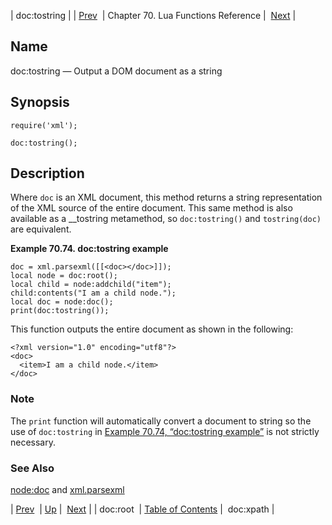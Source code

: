 | doc:tostring |
| [Prev](lua.ref.xml.doc_root)  | Chapter 70. Lua Functions Reference |  [Next](lua.ref.xml.doc_xpath) |

<a name="lua.ref.xml.doc_tostring"></a>
## Name

doc:tostring — Output a DOM document as a string

<a name="idp19355232"></a>
## Synopsis

`require('xml');`

`doc:tostring();`

<a name="idp19358192"></a>
## Description

Where `doc` is an XML document, this method returns a string representation of the XML source of the entire document. This same method is also available as a __tostring metamethod, so `doc:tostring()` and `tostring(doc)` are equivalent.

<a name="lua.ref.xml.doc_tostring.example"></a>

**Example 70.74. doc:tostring example**

```
doc = xml.parsexml([[<doc></doc>]]);
local node = doc:root();
local child = node:addchild("item");
child:contents("I am a child node.");
local doc = node:doc();
print(doc:tostring());
```

This function outputs the entire document as shown in the following:

```
<?xml version="1.0" encoding="utf8"?>
<doc>
  <item>I am a child node.</item>
</doc>
```

### Note

The `print` function will automatically convert a document to string so the use of `doc:tostring` in [Example 70.74, “doc:tostring example”](lua.ref.xml.doc_tostring#lua.ref.xml.doc_tostring.example "Example 70.74. doc:tostring example") is not strictly necessary.

<a name="idp19367104"></a>
### See Also

[node:doc](lua.ref.xml.node_doc "node:doc") and [xml.parsexml](lua.ref.xml.parsexml "xml.parsexml")

| [Prev](lua.ref.xml.doc_root)  | [Up](lua.function.details) |  [Next](lua.ref.xml.doc_xpath) |
| doc:root  | [Table of Contents](index) |  doc:xpath |


